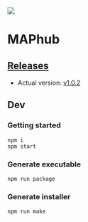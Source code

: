 <img src="https://media.discordapp.net/attachments/1016748027039457341/1019261290578989056/unknown.png"/>

# MAPhub
## [Releases](https://github.com/roquef/skaterxl-map-hub/releases)
- Actual version: [v1.0.2](https://github.com/roquef/skaterxl-map-hub/releases/download/v1.0.2/MAPhub-1.0.2.zip)

## Dev

### Getting started
```
npm i
npm start
```

### Generate executable
```
npm run package
```

### Generate installer
```
npm run make
```
